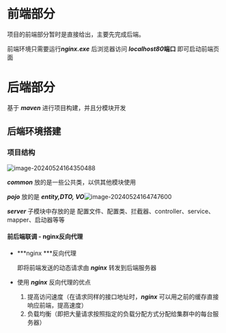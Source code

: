 # 前端部分

项目的前端部分暂时是直接给出，主要先完成后端。

前端环境只需要运行***nginx.exe*** 后浏览器访问 ***localhost80*端口** 即可启动前端页面



# 后端部分

基于 ***maven*** 进行项目构建，并且分模块开发



## 后端环境搭建

### 项目结构

![image-20240524164350488](C:\Users\tyx\AppData\Roaming\Typora\typora-user-images\image-20240524164350488.png)

***common*** 放的是一些公共类，以供其他模块使用

***pojo*** 放的是 ***entity,DTO, VO***![image-20240524164747600](C:\Users\tyx\AppData\Roaming\Typora\typora-user-images\image-20240524164747600.png)

***server*** 子模块中存放的是 配置文件、配置类、拦截器、controller、service、mapper、启动器等等



#### 前后端联调 - nginx反向代理

- ***nginx ***反向代理 

  即将前端发送的动态请求由 ***nginx*** 转发到后端服务器

- 使用 ***nginx*** 反向代理的优点
  1. 提高访问速度（在请求同样的接口地址时，***nginx*** 可以用之前的缓存直接响应前端，提高速度）
  2. 负载均衡（即把大量请求按照指定的负载分配方式分配给集群中的每台服务器）